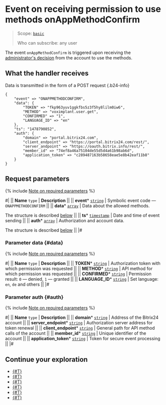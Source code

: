# Event on receiving permission to use methods onAppMethodConfirm

> Scope: [`basic`](../../scopes/permissions.md)
>
> Who can subscribe: any user

The event `onAppMethodConfirm` is triggered upon receiving the [administrator's decision](../../scopes/confirmation.md) from the account to use the methods.

## What the handler receives

Data is transmitted in the form of a POST request {.b24-info}

```
{
    "event" => "ONAPPMETHODCONFIRM",
    "data": {
        "TOKEN" => "fkp963yuv1ggkfbs5z3f5hy8lilm0iw6",
        "METHOD" => "voximplant.user.get",
        "CONFIRMED" => "1",
        "LANGUAGE_ID" => "en"
    },
    "ts": "1478790852",
    "auth": {
        "domain" => "portal.bitrix24.com",
        "client_endpoint" => "https://portal.bitrix24.com/rest/",
        "server_andpoint" => "https://oauth.bitrix.info/rest/",
        "member_id" => "74ef8a46a75104de55d5d4a61b98ab6d",
        "application_token" => "c289487163b58658eae5e8b42eaf11b8"
    }
}
```

## Request parameters

{% include [Note on required parameters](../../../_includes/required.md) %}

#|
|| **Name**
`type` | **Description** ||
|| **event***
[`string`](../../data-types.md) | Symbolic event code — `ONAPPMETHODCONFIRM` ||
|| **data***
[`array`](../../data-types.md) | Data about the allowed methods.

The structure is described [below](#data) ||
|| **ts***
[`timestamp`](../../data-types.md) | Date and time of event sending ||
|| **auth***
[`array`](../../data-types.md) | Authorization and account data.

The structure is described [below](#auth) ||
|#

### Parameter data {#data}

{% include [Note on required parameters](../../../_includes/required.md) %}

#|
|| **Name**
`type` | **Description** ||
|| **TOKEN***
[`string`](../../data-types.md) | Authorization token with which permission was requested ||
|| **METHOD***
[`string`](../../data-types.md) | API method for which permission was requested ||
|| **CONFIRMED***
[`string`](../../data-types.md) | Permission result: `0` — denied, `1` — granted ||
|| **LANGUAGE_ID***
[`string`](../../data-types.md) | Set language: `en`, `de` and others ||
|#

### Parameter auth {#auth}

{% include [Note on required parameters](../../../_includes/required.md) %}

#|
|| **Name**
`type` | **Description** ||
|| **domain***
[`string`](../../data-types.md) | Address of the Bitrix24 account ||
|| **server_endpoint***
[`string`](../../data-types.md) | Authorization server address for token renewal ||
|| **client_endpoint***
[`string`](../../data-types.md) | General path for API method calls of the account ||
|| **member_id***
[`string`](../../data-types.md) | Unique identifier of the account ||
|| **application_token***
[`string`](../../data-types.md) | Token for secure event processing ||
|#

## Continue your exploration

- [{#T}](../../events/index.md)
- [{#T}](../../events/event-bind.md)
- [{#T}](./on-app-install.md)
- [{#T}](./on-app-payment.md)
- [{#T}](./on-user-add.md)
- [{#T}](./on-app-uninstall.md)